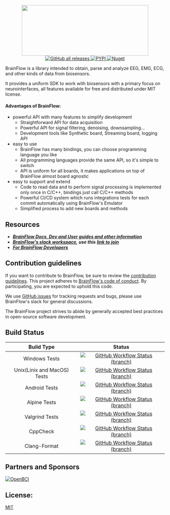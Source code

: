 <p align="center">
    <img width="400" height="160" src="https://live.staticflickr.com/65535/49908747533_f359f83610_w.jpg">
    <br>
    <a href="https://github.com/brainflow-dev/brainflow/releases">
       <img alt="GitHub all releases" src="https://img.shields.io/github/downloads/brainflow-dev/brainflow/total?color=yellow&label=Downloads%28Github%29">
    </a>
    <a href="https://pypi.org/project/brainflow/">
        <img alt="PYPI" src="https://static.pepy.tech/personalized-badge/brainflow?period=total&units=international_system&left_color=grey&right_color=yellow&left_text=Downloads(PYPI)">
    </a>
    <a href="https://www.nuget.org/packages/brainflow/">
        <img alt="Nuget" src="https://img.shields.io/nuget/dt/brainflow?color=yellow&label=Downloads%28Nuget%29&logo=BrainFlow">
    </a>
</p>

BrainFlow is a library intended to obtain, parse and analyze EEG, EMG, ECG, and other kinds of data from biosensors.

It provides a uniform SDK to work with biosensors with a primary focus on neurointerfaces, all features available for free and distributed under MIT license.

#### Advantages of BrainFlow:

* powerful API with many features to simplify development
    * Straightforward API for data acquisition
    * Powerful API for signal filtering, denoising, downsampling...
    * Development tools like Synthetic board, Streaming board, logging API
* easy to use
    * BrainFlow has many bindings, you can choose programming language you like
    * All programming languages provide the same API, so it's simple to switch
    * API is uniform for all boards, it makes applications on top of BrainFlow almost board agnostic
* easy to support and extend
    * Code to read data and to perform signal processing is implemented only once in C/C++, bindings just call C/C++ methods
    * Powerful CI/CD system which runs integrations tests for each commit automatically using BrainFlow's Emulator
    * Simplified process to add new boards and methods

## Resources

* [***BrainFlow Docs, Dev and User guides and other information***](https://brainflow.readthedocs.io)
* [***BrainFlow's slack workspace***](https://openbraintalk.slack.com/)***, use this*** [***link to join***](https://c6ber255cc.execute-api.eu-west-1.amazonaws.com/Express/)
* [***For BrainFlow Developers***](https://brainflow.readthedocs.io/en/master/BrainFlowDev.html)

## Contribution guidelines

If you want to contribute to BrainFlow, be sure to review the [contribution guidelines](https://brainflow.readthedocs.io/en/stable/BrainFlowDev.html). This project adheres to [BrainFlow's code of conduct](https://github.com/brainflow-dev/brainflow/blob/master/CODE_OF_CONDUCT.md). By participating, you are expected to uphold this code.

We use [GitHub issues](https://github.com/brainflow-dev/brainflow/issues) for tracking requests and bugs, please use BrainFlow's slack for general discussions.

The BrainFlow project strives to abide by generally accepted best practices in open-source software development.

## Build Status
|          Build Type         	|                                                                                Status                                                                               	|
|:---------------------------:	|:-------------------------------------------------------------------------------------------------------------------------------------------------------------------:	|
|        Windows Tests        	|   [![GitHub Workflow Status (branch)](https://img.shields.io/github/workflow/status/brainflow-dev/brainflow/Run%20Windows/master?color=yellow&label=Windows%202019)](https://github.com/brainflow-dev/brainflow/actions/workflows/run_windows.yml)  	|
| Unix(Linix and MacOS) Tests 	| [![GitHub Workflow Status (branch)](https://img.shields.io/github/workflow/status/brainflow-dev/brainflow/Run%20Unix/master?color=yellow&label=Ubuntu%20and%20MacOS)](https://github.com/brainflow-dev/brainflow/actions/workflows/run_unix.yml) 	|
|        Android Tests        	|   [![GitHub Workflow Status (branch)](https://img.shields.io/github/workflow/status/brainflow-dev/brainflow/Run%20Android%20NDK/master?color=yellow&label=Android)](https://github.com/brainflow-dev/brainflow/actions/workflows/run_android.yml)   	|
|         Alpine Tests        	|       [![GitHub Workflow Status (branch)](https://img.shields.io/github/workflow/status/brainflow-dev/brainflow/Run%20Alpine/master?color=yellow&label=Alpine)](https://github.com/brainflow-dev/brainflow/actions/workflows/run_alpine.yml)       	|
|        Valgrind Tests       	|     [![GitHub Workflow Status (branch)](https://img.shields.io/github/workflow/status/brainflow-dev/brainflow/Run%20Valgrind/master?color=yellow&label=Valgrind)](https://github.com/brainflow-dev/brainflow/actions/workflows/valgrind.yml)      	|
|           CppCheck          	|    [![GitHub Workflow Status (branch)](https://img.shields.io/github/workflow/status/brainflow-dev/brainflow/CppCheck/master?color=yellow&label=Static%20Analyzer)](https://github.com/brainflow-dev/brainflow/actions/workflows/cppcheck.yml)   	|
|         Clang-Format        	|   [![GitHub Workflow Status (branch)](https://img.shields.io/github/workflow/status/brainflow-dev/brainflow/Clang%20Format/master?color=yellow&label=Code%20Style)](https://github.com/brainflow-dev/brainflow/actions/workflows/clang_format.yml)   	|  


## Partners and Sponsors

[![OpenBCI](https://live.staticflickr.com/65535/49913349191_0cbd41157c_w.jpg)](https://openbci.com/)

## License: 
[MIT](https://github.com/brainflow-dev/brainflow/blob/master/LICENSE)
